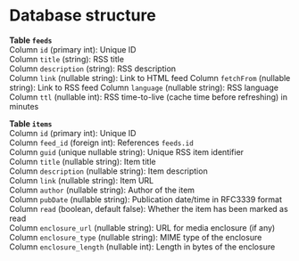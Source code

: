 # Database structure
**Table `feeds`**  
Column `id` (primary int): Unique ID  
Column `title` (string): RSS title  
Column `description` (string): RSS description  
Column `link` (nullable string): Link to HTML feed
Column `fetchFrom` (nullable string): Link to RSS feed
Column `language` (nullable string): RSS language  
Column `ttl` (nullable int): RSS time-to-live (cache time before refreshing) in minutes  

**Table `items`**  
Column `id` (primary int): Unique ID  
Column `feed_id` (foreign int): References `feeds.id`  
Column `guid` (unique nullable string): Unique RSS item identifier  
Column `title` (nullable string): Item title  
Column `description` (nullable string): Item description  
Column `link` (nullable string): Item URL  
Column `author` (nullable string): Author of the item  
Column `pubDate` (nullable string): Publication date/time in RFC3339 format  
Column `read` (boolean, default false): Whether the item has been marked as read  
Column `enclosure_url` (nullable string): URL for media enclosure (if any)  
Column `enclosure_type` (nullable string): MIME type of the enclosure  
Column `enclosure_length` (nullable int): Length in bytes of the enclosure  
